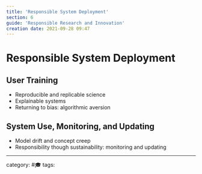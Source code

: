 ```yaml
---
title: 'Responsible System Deployment'
section: 6
guide: 'Responsible Research and Innovation'
creation date: 2021-09-28 09:47
---
```

# Responsible System Deployment

## User Training
- Reproducible and replicable science
- Explainable systems
- Returning to bias: algorithmic aversion

## System Use, Monitoring, and Updating
- Model drift and concept creep
- Responsibility though sustainability: monitoring and updating
* * *
category: #🎓
tags: 